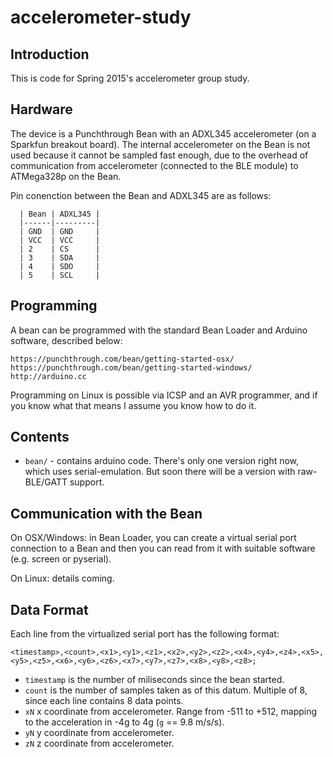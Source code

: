 accelerometer-study
===================

Introduction
------------

This is code for Spring 2015's accelerometer group study.

Hardware
--------

The device is a Punchthrough Bean with an ADXL345 accelerometer (on a Sparkfun breakout board).  The internal accelerometer on the Bean is not used because it cannot be sampled fast enough, due to the overhead of communication from  accelerometer (connected to the BLE module) to ATMega328p on the Bean. 

Pin conenction between the Bean and ADXL345 are as follows:

      | Bean | ADXL345 |
      |------|---------|
      | GND  | GND     |
      | VCC  | VCC     |
      | 2    | CS      |
      | 3    | SDA     |
      | 4    | SDO     |
      | 5    | SCL     |

Programming
-----------

A bean can be programmed with the standard Bean Loader and Arduino software, described below:

    https://punchthrough.com/bean/getting-started-osx/
    https://punchthrough.com/bean/getting-started-windows/
    http://arduino.cc

Programming on Linux is possible via ICSP and an AVR programmer, and if you know what that means I assume you know how to do it. 

Contents
--------

-  `bean/` - contains arduino code.  There's only one version right now, which uses serial-emulation. But soon there will be a version with raw-BLE/GATT support.


Communication with the Bean
---------------------------

On OSX/Windows: in Bean Loader, you can create a virtual serial port connection to a Bean and then you can read from it with suitable software (e.g. screen or pyserial).

On Linux: details coming.


Data Format
-----------

Each line from the virtualized serial port has the following format:

    <timestamp>,<count>,<x1>,<y1>,<z1>,<x2>,<y2>,<z2>,<x4>,<y4>,<z4>,<x5>,<y5>,<z5>,<x6>,<y6>,<z6>,<x7>,<y7>,<z7>,<x8>,<y8>,<z8>;

-  `timestamp` is the number of miliseconds since the bean started.
-  `count` is the number of samples taken as of this datum.  Multiple of 8, since each line contains 8 data points.
-  `xN` x coordinate from accelerometer.  Range from -511 to +512, mapping to the acceleration in -4g to 4g (`g` == 9.8 m/s/s).
-  `yN` y coordinate from accelerometer.  
-  `zN` z coordinate from accelerometer.  

